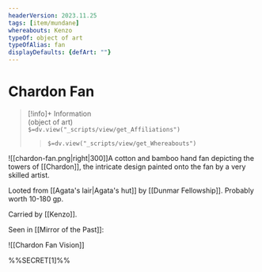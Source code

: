 ```yaml
---
headerVersion: 2023.11.25
tags: [item/mundane]
whereabouts: Kenzo
typeOf: object of art
typeOfAlias: fan
displayDefaults: {defArt: ""}
---
```

# Chardon Fan
>[!info]+ Information  
> (object of art)  
> `$=dv.view("_scripts/view/get_Affiliations")`  
>> `$=dv.view("_scripts/view/get_Whereabouts")`

![[chardon-fan.png|right|300]]A cotton and bamboo hand fan depicting the towers of [[Chardon]], the intricate design painted onto the fan by a very skilled artist.

Looted from [[Agata's lair|Agata's hut]] by [[Dunmar Fellowship]]. Probably worth 10-180 gp.

Carried by [[Kenzo]]. 




Seen in [[Mirror of the Past]]: 

![[Chardon Fan Vision]]

%%SECRET[1]%%